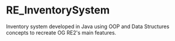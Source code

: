 # RE_InventorySystem
Inventory system developed in Java using OOP and Data Structures concepts to recreate OG RE2's main features.
